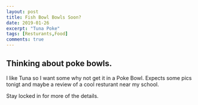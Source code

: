 ```yaml
---
layout: post
title: Fish Bowl Bowls Soon?
date: 2019-01-26
excerpt: "Tuna Poke"
tags: [Resturants,Food]
comments: true
---
```

## Thinking about poke bowls.

I like Tuna so I want some why not get it in a Poke Bowl. Expects some pics tonigt and maybe a review of a cool resturant near my school.

Stay locked in for more of the details.

